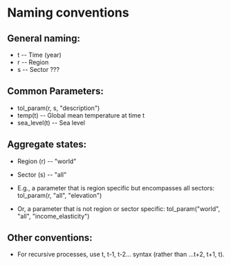 # Naming conventions

## General naming:
* t -- Time (year)
* r -- Region
* s -- Sector ???

## Common Parameters:
* tol_param(r, s, "description")
* temp(t) -- Global mean temperature at time t
* sea_level(t) -- Sea level

## Aggregate states:
* Region (r) -- "world"
* Sector (s) -- "all"

* E.g., a parameter that is region specific but encompasses all sectors: tol_param(r, "all", "elevation")
* Or, a parameter that is not region or sector specific: tol_param("world", "all", "income_elasticity")

## Other conventions:
* For recursive processes, use t, t-1, t-2... syntax (rather than ...t+2, t+1, t).
